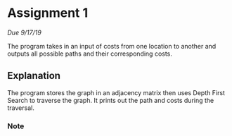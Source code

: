 # Assignment 1
*Due 9/17/19*

The program takes in an input of costs from one location to another
and outputs all possible paths and their corresponding costs.

## Explanation

The program stores the graph in an adjacency matrix then uses Depth First
Search to traverse the graph. It prints out the path and costs during the
traversal.

### Note
